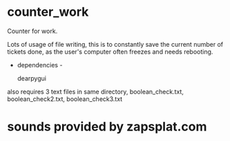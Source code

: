 # counter_work

Counter for work.

Lots of usage of file writing, this is to constantly save the current number of tickets done, as the user's computer often freezes and needs rebooting. 

- dependencies -

  dearpygui
  
also requires 3 text files in same directory, boolean_check.txt, boolean_check2.txt, boolean_check3.txt

# sounds provided by zapsplat.com
